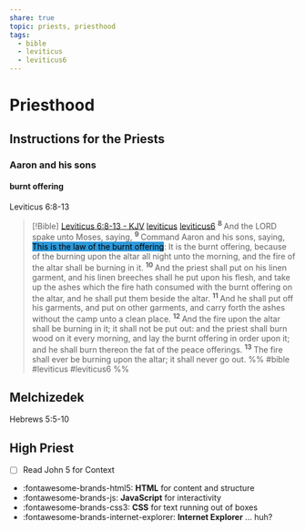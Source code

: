 ```yaml
---
share: true
topic: priests, priesthood
tags:
  - bible
  - leviticus
  - leviticus6
---
```




# Priesthood


## Instructions for the Priests

### Aaron and his sons

#### burnt offering

Leviticus 6:8-13

> [!Bible] [Leviticus 6:8-13 - KJV](https://bible-api.com/lev+6:8-13?translation=kjv) [leviticus](leviticus.md#) [leviticus6](leviticus6.md#)
>  <sup> **8** </sup>And the LORD spake unto Moses, saying, <sup> **9** </sup>Command Aaron and his sons, saying, <mark style='background:#2d98da'> This is the law of the burnt offering</mark>: It is the burnt offering, because of the burning upon the altar all night unto the morning, and the fire of the altar shall be burning in it. <sup> **10** </sup>And the priest shall put on his linen garment, and his linen breeches shall he put upon his flesh, and take up the ashes which the fire hath consumed with the burnt offering on the altar, and he shall put them beside the altar. <sup> **11** </sup>And he shall put off his garments, and put on other garments, and carry forth the ashes without the camp unto a clean place. <sup> **12** </sup>And the fire upon the altar shall be burning in it; it shall not be put out: and the priest shall burn wood on it every morning, and lay the burnt offering in order upon it; and he shall burn thereon the fat of the peace offerings. <sup> **13** </sup>The fire shall ever be burning upon the altar; it shall never go out.
 %% #bible #leviticus #leviticus6 %%


## Melchizedek 

Hebrews 5:5-10



## High Priest

- [ ] Read John 5 for Context



<div class="grid cards" markdown>

- :fontawesome-brands-html5: __HTML__ for content and structure
- :fontawesome-brands-js: __JavaScript__ for interactivity
- :fontawesome-brands-css3: __CSS__ for text running out of boxes
- :fontawesome-brands-internet-explorer: __Internet Explorer__ ... huh?

</div>